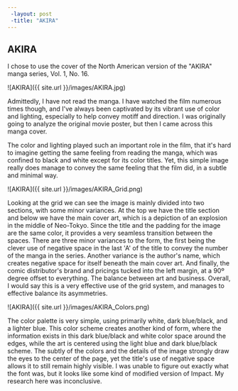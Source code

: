 ```yaml
---
 -layout: post
 -title: "AKIRA"
---
```


## AKIRA
I chose to use the cover of the North American version of the "AKIRA" manga series, Vol. 1, No. 16. 

![AKIRA]({{ site.url }}/images/AKIRA.jpg)


Admittedly, I have not read the manga. I have watched the film numerous times though, and I've always been captivated by its vibrant use of color and lighting, especially to help convey motiff and direction. I was originally going to analyze the original movie poster, but then I came across this manga cover. 

The color and lighting played such an important role in the film, that it's hard to imagine getting the same feeling from reading the manga, which was confined to black and white except for its color titles. Yet, this simple image really does manage to convey the same feeling that the film did, in a subtle and minimal way. 

![AKIRA]({{ site.url }}/images/AKIRA_Grid.png)

Looking at the grid we can see the image is mainly divided into two sections, with some minor variances. At the top we have the title section and below we have the main cover art, which is a depiction of an explosion in the middle of Neo-Tokyo. Since the title and the padding for the image are the same color, it provides a very seamless transition between the spaces. There are three minor variances to the form, the first being the clever use of negative space in the last 'A' of the title to convey the number of the manga in the series. Another variance is the author's name, which creates negative space for itself beneath the main cover art. And finally, the comic distributor's brand and pricings tucked into the left margin, at a 90º degree offset to everything. The balance between art and business. Overall, I would say this is a very effective use of the grid system, and manages to effective balance its asymmetries. 

![AKIRA]({{ site.url }}/images/AKIRA_Colors.png)

The color palette is very simple, using primarily white, dark blue/black, and a lighter blue. This color scheme creates another kind of form, where the information exists in this dark blue/black and white color space around the edges, while the art is centered using the light blue and dark blue/black scheme. The subtly of the colors and the details of the image strongly draw the eyes to the center of the page, yet the title's use of negative space allows it to still remain highly visible. I was unable to figure out exactly what the font was, but it looks like some kind of modified version of Impact. My research here was inconclusive. 






